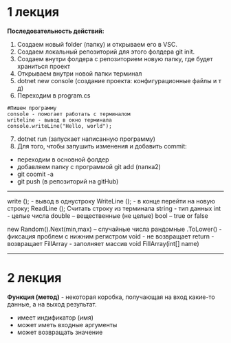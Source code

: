 # 1 лекция


**Последовательность действий:**
1. Создаем новый folder (папку) и открываем его в VSC.
2. Создаем локальный репозиторий для этого фолдера git init.
3. Создаем внутри фолдера с репозиторием новую папку, где будет храниться проект
4. Открываем внутри новой папки терминал
5. dotnet new console (создание проекта: конфигурационные файлы и т д)
6. Переходим в program.cs
```
#Пишем программу
console - помогает работать с терминалом
writeline - вывод в окно терминала
console.writeLine("Hello, world");
```

7. dotnet run (запускает написанную программу)
8. Для того, чтобы запушить изменения и добавить commit:
- переходим в основной фолдер
- добавляем папку с программой git add (папка2)
- git coomit -a 
- git push (в репозиторий на gitHub)

************************************************************
write (); - вывод в однустроку
WriteLine (); - в конце перейти на новую строку;
ReadLine (); Считать строку из терминала
string - тип данных
int - целые числа
double – вещественные (не целые)
bool – true or false

new Random().Next(min,max) – случайные числа рандомные
.ToLower() - фиксация проблем с нижним регистром
void - не возвращает 
return - возвращает
FillArray - заполняет массив void FillArray(int[] name)
************************************************************

# 2 лекция

**Функция (метод)** - некоторая коробка, получающая на вход какие-то данные, а на выход результат. 
- имеет индификатор (имя)
- может иметь входные аргументы
- может возвращать значение


